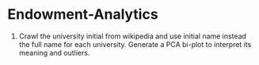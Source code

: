# Endowment-Analytics

1. Crawl the university initial from wikipedia and use initial name instead the full name for each university. Generate a PCA bi-plot to interpret its meaning and outliers.
